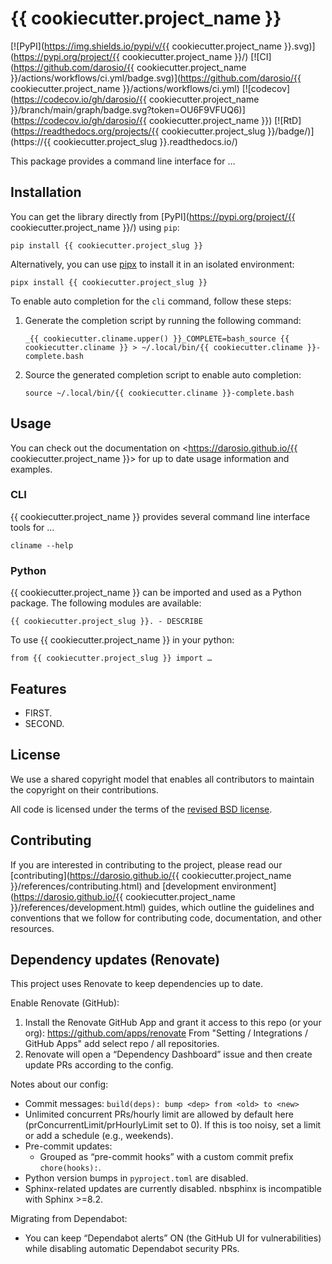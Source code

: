 # {{ cookiecutter.project_name }}

[![PyPI](https://img.shields.io/pypi/v/{{ cookiecutter.project_name }}.svg)](https://pypi.org/project/{{ cookiecutter.project_name }}/)
[![CI](https://github.com/darosio/{{ cookiecutter.project_name }}/actions/workflows/ci.yml/badge.svg)](https://github.com/darosio/{{ cookiecutter.project_name }}/actions/workflows/ci.yml)
[![codecov](https://codecov.io/gh/darosio/{{ cookiecutter.project_name }}/branch/main/graph/badge.svg?token=OU6F9VFUQ6)](https://codecov.io/gh/darosio/{{ cookiecutter.project_name }})
[![RtD](https://readthedocs.org/projects/{{ cookiecutter.project_slug }}/badge/)](https://{{ cookiecutter.project_slug }}.readthedocs.io/)

This package provides a command line interface for …

## Installation

You can get the library directly from [PyPI](https://pypi.org/project/{{ cookiecutter.project_name }}/)
using `pip`:

    pip install {{ cookiecutter.project_slug }}

Alternatively, you can use [pipx](https://pypa.github.io/pipx/) to install it in
an isolated environment:

    pipx install {{ cookiecutter.project_slug }}

To enable auto completion for the `cli` command, follow these steps:

1.  Generate the completion script by running the following command:

        _{{ cookiecutter.cliname.upper() }}_COMPLETE=bash_source {{ cookiecutter.cliname }} > ~/.local/bin/{{ cookiecutter.cliname }}-complete.bash

2.  Source the generated completion script to enable auto completion:

        source ~/.local/bin/{{ cookiecutter.cliname }}-complete.bash

## Usage

You can check out the documentation on <https://darosio.github.io/{{ cookiecutter.project_name }}> for
up to date usage information and examples.

### CLI

{{ cookiecutter.project_name }} provides several command line interface tools for …

    cliname --help

### Python

{{ cookiecutter.project_name }} can be imported and used as a Python package. The following modules are
available:

    {{ cookiecutter.project_slug }}. - DESCRIBE

To use {{ cookiecutter.project_name }} in your python:

    from {{ cookiecutter.project_slug }} import …

## Features

- FIRST.
- SECOND.

## License

We use a shared copyright model that enables all contributors to maintain the
copyright on their contributions.

All code is licensed under the terms of the [revised BSD license](LICENSE.txt).

## Contributing

If you are interested in contributing to the project, please read our
[contributing](https://darosio.github.io/{{ cookiecutter.project_name }}/references/contributing.html)
and
[development environment](https://darosio.github.io/{{ cookiecutter.project_name }}/references/development.html)
guides, which outline the guidelines and conventions that we follow for
contributing code, documentation, and other resources.

## Dependency updates (Renovate)

This project uses Renovate to keep dependencies up to date.

Enable Renovate (GitHub):
1. Install the Renovate GitHub App and grant it access to this repo (or your org): https://github.com/apps/renovate
   From "Setting / Integrations / GitHub Apps" add select repo / all repositories.
2. Renovate will open a “Dependency Dashboard” issue and then create update PRs according to the config.

Notes about our config:
- Commit messages: `build(deps): bump <dep> from <old> to <new>`
- Unlimited concurrent PRs/hourly limit are allowed by default here (prConcurrentLimit/prHourlyLimit set to 0). If this is too noisy, set a limit or add a schedule (e.g., weekends).
- Pre-commit updates:
  - Grouped as “pre-commit hooks” with a custom commit prefix `chore(hooks):`.
- Python version bumps in `pyproject.toml` are disabled.
- Sphinx-related updates are currently disabled. nbsphinx is incompatible with Sphinx >=8.2.

Migrating from Dependabot:
- You can keep “Dependabot alerts” ON (the GitHub UI for vulnerabilities) while disabling automatic Dependabot security PRs.



